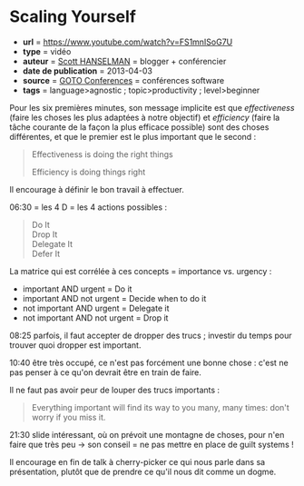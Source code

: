 # Scaling Yourself

- **url** = https://www.youtube.com/watch?v=FS1mnISoG7U
- **type** = vidéo
- **auteur** = [Scott HANSELMAN](https://www.hanselman.com/) = blogger + conférencier
- **date de publication** = 2013-04-03
- **source** = [GOTO Conferences](https://www.youtube.com/@GOTO-) = conférences software
- **tags** = language>agnostic ; topic>productivity ; level>beginner


Pour les six premières minutes, son message implicite est que _effectiveness_ (faire les choses les plus adaptées à notre objectif) et _efficiency_ (faire la tâche courante de la façon la plus efficace possible) sont des choses différentes, et que le premier est le plus important que le second :

> Effectiveness is doing the right things
>
> Efficiency is doing things right

Il encourage à définir le bon travail à effectuer.

06:30 = les 4 D = les 4 actions possibles :

> Do It \
> Drop It \
> Delegate It \
> Defer It

La matrice qui est corrélée à ces concepts = importance vs. urgency :

- important AND urgent = Do it
- important AND not urgent = Decide when to do it
- not important AND urgent = Delegate it
- not important AND not urgent = Drop it


08:25 parfois, il faut accepter de dropper des trucs ; investir du temps pour trouver quoi dropper est important.

10:40 être très occupé, ce n'est pas forcément une bonne chose : c'est ne pas penser à ce qu'on devrait être en train de faire.

Il ne faut pas avoir peur de louper des trucs importants :

> Everything important will find its way to you many, many times: don't worry if you miss it.

21:30 slide intéressant, où on prévoit une montagne de choses, pour n'en faire que très peu → son conseil = ne pas mettre en place de guilt systems !

Il encourage en fin de talk à cherry-picker ce qui nous parle dans sa présentation, plutôt que de prendre ce qu'il nous dit comme un dogme.
